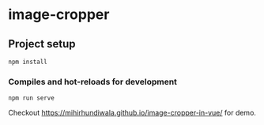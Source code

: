 # image-cropper

## Project setup
```
npm install
```

### Compiles and hot-reloads for development
```
npm run serve
```

Checkout <a> https://mihirhundiwala.github.io/image-cropper-in-vue/ </a> for demo.
